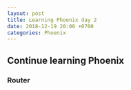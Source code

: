```yaml
---
layout: post
title: Learning Phoenix day 2
date: 2018-12-19 20:00 +0700
categories: Phoenix
---
```


## Continue learning Phoenix

### Router